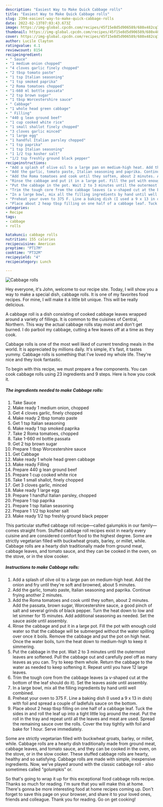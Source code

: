 ```yaml
---
description: "Easiest Way to Make Quick Cabbage rolls"
title: "Easiest Way to Make Quick Cabbage rolls"
slug: 2394-easiest-way-to-make-quick-cabbage-rolls
date: 2022-02-13T07:03:43.673Z
image: https://img-global.cpcdn.com/recipes/45f15e8d5d906589/680x482cq70/cabbage-rolls-recipe-main-photo.jpg
thumbnail: https://img-global.cpcdn.com/recipes/45f15e8d5d906589/680x482cq70/cabbage-rolls-recipe-main-photo.jpg
cover: https://img-global.cpcdn.com/recipes/45f15e8d5d906589/680x482cq70/cabbage-rolls-recipe-main-photo.jpg
author: Lucile Clayton
ratingvalue: 4.1
reviewcount: 8154
recipeingredient:
- " Sauce"
- "1 medium onion chopped"
- "4 cloves garlic finely chopped"
- "2 tbsp tomato paste"
- "1 tsp Italian seasoning"
- "1 tsp smoked paprika"
- "2 Roma tomatoes chopped"
- "1-660 ml bottle passata"
- "2 tsp brown sugar"
- "1 tbsp Worcestershire sauce"
- " Cabbage"
- "1 whole head green cabbage"
- " Filling"
- "440 g lean ground beef"
- "1 cup cooked white rice"
- "1 small shallot finely chopped"
- "3 cloves garlic minced"
- "1 large egg"
- "1 handful Italian parsley chopped"
- "1 tsp paprika"
- "1 tsp Italian seasoning"
- "1 1/2 tsp kosher salt"
- "1/2 tsp freshly ground black pepper"
recipeinstructions:
- "Add a splash of olive oil to a large pan on medium-high heat. Add the onion and fry until they&#39;re soft and browned, about 5 minutes."
- "Add the garlic, tomato paste, Italian seasoning and paprika. Continue frying another 2 minutes."
- "Add the Roma tomatoes and cook until they soften, about 2 minutes. Add the passata, brown sugar, Worcestershire sauce, a good pinch of salt and several grinds of black pepper. Turn the heat down to low and let simmer for 15 minutes. Add additional seasoning as needed. Set the sauce aside until assembly."
- "Rinse the cabbage and put it in a large pot. Fill the pot with enough cold water so that the cabbage will be submerged without the water spilling over once it boils. Remove the cabbage and put the pot on high heat. Once the water boils, turn the heat down to medium-high to keep it simmering."
- "Put the cabbage in the pot. Wait 2 to 3 minutes until the outermost leaves are softened. Pull the cabbage out and carefully peel off as many leaves as you can. Try to keep them whole. Return the cabbage to the water as needed to keep softening it. Repeat until you have 12 large leaves."
- "Trim the tough core from the cabbage leaves (a v-shaped cut at the bottom of the leaf should do it). Set the leaves aside until assembly."
- "In a large bowl, mix all the filling ingredients by hand until well combined."
- "Preheat your oven to 375 F. Line a baking dish (I used a 9 x 13 in dish) with foil and spread a couple of ladlefuls sauce on the bottom."
- "Place about 2 heap tbsp filling on one half of a cabbage leaf. Tuck the sides in and roll the leaf up into a tight little log around the meat. Put the roll in the tray and repeat until all the leaves and meat are used. Spread the remaining sauce over the rolls. Cover the tray tightly with foil and bake for 1 hour. Serve immediately."
categories:
- Recipe
tags:
- cabbage
- rolls

katakunci: cabbage rolls 
nutrition: 155 calories
recipecuisine: American
preptime: "PT17M"
cooktime: "PT32M"
recipeyield: "4"
recipecategory: Lunch

---
```



![Cabbage rolls](https://img-global.cpcdn.com/recipes/45f15e8d5d906589/680x482cq70/cabbage-rolls-recipe-main-photo.jpg)

Hey everyone, it's John, welcome to our recipe site. Today, I will show you a way to make a special dish, cabbage rolls. It is one of my favorites food recipes. For mine, I will make it a little bit unique. This will be really delicious.

A cabbage roll is a dish consisting of cooked cabbage leaves wrapped around a variety of fillings. It is common to the cuisines of Central, Northern. This way the actual cabbage rolls stay moist and don&#39;t get burned. I do parboil my cabbage, cutting a few leaves off at a time as they cook.

Cabbage rolls is one of the most well liked of current trending meals in the world. It is appreciated by millions daily. It's simple, it's fast, it tastes yummy. Cabbage rolls is something that I've loved my whole life. They're nice and they look fantastic.


To begin with this recipe, we must prepare a few components. You can cook cabbage rolls using 23 ingredients and 9 steps. Here is how you cook it.

<!--inarticleads1-->

##### The ingredients needed to make Cabbage rolls:

1. Take  Sauce
1. Make ready 1 medium onion, chopped
1. Get 4 cloves garlic, finely chopped
1. Make ready 2 tbsp tomato paste
1. Get 1 tsp Italian seasoning
1. Make ready 1 tsp smoked paprika
1. Take 2 Roma tomatoes, chopped
1. Take 1-660 ml bottle passata
1. Get 2 tsp brown sugar
1. Prepare 1 tbsp Worcestershire sauce
1. Get  Cabbage
1. Make ready 1 whole head green cabbage
1. Make ready  Filling
1. Prepare 440 g lean ground beef
1. Prepare 1 cup cooked white rice
1. Take 1 small shallot, finely chopped
1. Get 3 cloves garlic, minced
1. Make ready 1 large egg
1. Prepare 1 handful Italian parsley, chopped
1. Prepare 1 tsp paprika
1. Prepare 1 tsp Italian seasoning
1. Prepare 1 1/2 tsp kosher salt
1. Make ready 1/2 tsp freshly ground black pepper


This particular stuffed cabbage roll recipe—called galumpkis in our family—comes straight from. Stuffed cabbage roll recipes exist in nearly every cuisine and are considered comfort food to the highest degree. Some are strictly vegetarian filled with buckwheat groats, barley, or millet, while. Cabbage rolls are a hearty dish traditionally made from ground meat, cabbage leaves, and tomato sauce, and they can be cooked in the oven, on the stove, or in the slow cooker. 

<!--inarticleads2-->

##### Instructions to make Cabbage rolls:

1. Add a splash of olive oil to a large pan on medium-high heat. Add the onion and fry until they&#39;re soft and browned, about 5 minutes.
1. Add the garlic, tomato paste, Italian seasoning and paprika. Continue frying another 2 minutes.
1. Add the Roma tomatoes and cook until they soften, about 2 minutes. Add the passata, brown sugar, Worcestershire sauce, a good pinch of salt and several grinds of black pepper. Turn the heat down to low and let simmer for 15 minutes. Add additional seasoning as needed. Set the sauce aside until assembly.
1. Rinse the cabbage and put it in a large pot. Fill the pot with enough cold water so that the cabbage will be submerged without the water spilling over once it boils. Remove the cabbage and put the pot on high heat. Once the water boils, turn the heat down to medium-high to keep it simmering.
1. Put the cabbage in the pot. Wait 2 to 3 minutes until the outermost leaves are softened. Pull the cabbage out and carefully peel off as many leaves as you can. Try to keep them whole. Return the cabbage to the water as needed to keep softening it. Repeat until you have 12 large leaves.
1. Trim the tough core from the cabbage leaves (a v-shaped cut at the bottom of the leaf should do it). Set the leaves aside until assembly.
1. In a large bowl, mix all the filling ingredients by hand until well combined.
1. Preheat your oven to 375 F. Line a baking dish (I used a 9 x 13 in dish) with foil and spread a couple of ladlefuls sauce on the bottom.
1. Place about 2 heap tbsp filling on one half of a cabbage leaf. Tuck the sides in and roll the leaf up into a tight little log around the meat. Put the roll in the tray and repeat until all the leaves and meat are used. Spread the remaining sauce over the rolls. Cover the tray tightly with foil and bake for 1 hour. Serve immediately.


Some are strictly vegetarian filled with buckwheat groats, barley, or millet, while. Cabbage rolls are a hearty dish traditionally made from ground meat, cabbage leaves, and tomato sauce, and they can be cooked in the oven, on the stove, or in the slow cooker. These stuffed cabbage rolls are hearty, healthy and so satisfying. Cabbage rolls are made with simple, inexpensive ingredients. Now, we&#39;ve played around with the classic cabbage roll - also sometimes called "golumpkis" or. 

So that's going to wrap it up for this exceptional food cabbage rolls recipe. Thanks so much for reading. I'm sure that you will make this at home. There's gonna be more interesting food at home recipes coming up. Don't forget to save this page on your browser, and share it to your loved ones, friends and colleague. Thank you for reading. Go on get cooking!
